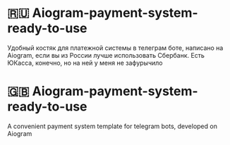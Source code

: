 # 🇷🇺 Aiogram-payment-system-ready-to-use
Удобный костяк для платежной системы в телеграм боте, написано на Aiogram, если вы из России лучше использовать Сбербанк. Есть ЮКасса, конечно, но на ней у меня не зафурычило
# 🇬🇧 Aiogram-payment-system-ready-to-use
A convenient payment system template for telegram bots, developed on Aiogram